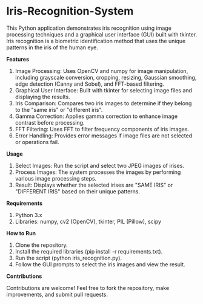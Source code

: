 # Iris-Recognition-System
This Python application demonstrates iris recognition using image processing techniques and a graphical user interface (GUI) built with tkinter. Iris recognition is a biometric identification method that uses the unique patterns in the iris of the human eye.

**Features**

1. Image Processing: Uses OpenCV and numpy for image manipulation, including grayscale conversion, cropping, resizing, Gaussian smoothing, edge detection (Canny and Sobel), and FFT-based filtering.
2. Graphical User Interface: Built with tkinter for selecting image files and displaying the results.
3. Iris Comparison: Compares two iris images to determine if they belong to the "same iris" or "different iris".
4. Gamma Correction: Applies gamma correction to enhance image contrast before processing.
5. FFT Filtering: Uses FFT to filter frequency components of iris images.
6. Error Handling: Provides error messages if image files are not selected or operations fail.

**Usage**
1. Select Images:
Run the script and select two JPEG images of irises.
2. Process Images: The system processes the images by performing various image processing steps.
3. Result: Displays whether the selected irises are "SAME IRIS" or "DIFFERENT IRIS" based on their unique patterns.


**Requirements**
1. Python 3.x
2. Libraries: numpy, cv2 (OpenCV), tkinter, PIL (Pillow), scipy
   
**How to Run**
1. Clone the repository.
2. Install the required libraries (pip install -r requirements.txt).
3. Run the script (python iris_recognition.py).
4. Follow the GUI prompts to select the iris images and view the result.
   
**Contributions**

Contributions are welcome! Feel free to fork the repository, make improvements, and submit pull requests.
